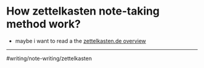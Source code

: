 # How zettelkasten note-taking method work?

- maybe i want to read a the [zettelkasten.de overview](<https://zettelkasten.de/posts/overview>)

---

#writing/note-writing/zettelkasten
